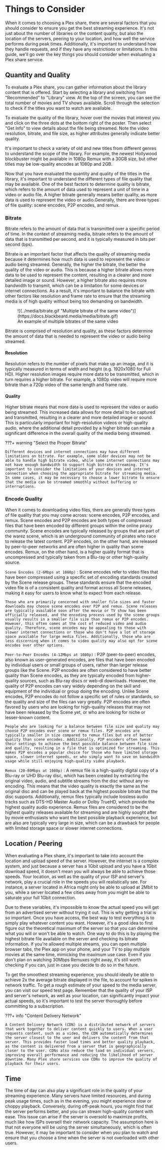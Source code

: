 # Things to Consider

When it comes to choosing a Plex share, there are several factors that you should consider to ensure you get the best streaming experience. It's not just about the number of libraries or the content quality, but also the location of the servers, peering to your location, and how well the service performs during peak times. Additionally, it's important to understand how they handle requests, and if they have any restrictions or limitations. In this guide, we'll go over the key things you should consider when evaluating a Plex share service.


## Quantity and Quality

To evaluate a Plex share, you can gather information about the library content that is offered. Start by selecting a library and switching from "Recommended" to "Library" view. At the top of the screen, you can see the total number of movies and TV shows available. Scroll through the selection to check if the titles you want to watch are available.

To evaluate the quality of the library, hover over the movies that interest you and click on the three dots at the bottom right of the poster. Then select "Get Info" to view details about the file being streamed. Note the video resolution, bitrate, and file size, as higher attributes generally indicate better quality.

It's important to check a variety of old and new titles from different genres to understand the scope of the library. For example, the newest Hollywood blockbuster might be available in 1080p Remux with a 30GB size, but other titles may be low-quality encodes at 1080p and 2GB.

Now that you have evaluated the quantity and quality of the titles in the library, it's important to understand the different types of file quality that may be available. One of the best factors to determine quality is bitrate, which refers to the amount of data used to represent a unit of time in a video or audio file. A higher bitrate generally means better quality, as more data is used to represent the video or audio.Generally, there are three types of file quality: scene encodes, P2P encodes, and remux.

### Bitrate

Bitrate refers to the amount of data that is transmitted over a specific period of time. In the context of streaming media, bitrate refers to the amount of data that is transmitted per second, and it is typically measured in bits per second (bps).

Bitrate is an important factor that affects the quality of streaming media because it determines how much data is used to represent the video or audio being streamed. Generally, the higher the bitrate, the better the quality of the video or audio. This is because a higher bitrate allows more data to be used to represent the content, resulting in a clearer and more detailed image or sound. However, a higher bitrate also requires more bandwidth to transmit, which can be a limitation for some devices or internet connections. As a result, it's important to balance the bitrate with other factors like resolution and frame rate to ensure that the streaming media is of high quality without being too demanding on bandwidth.

<figure markdown>
![(../media/bitrate.gif "Multiple bitrate of the same video")](https://docs.blackbeard.media/media/bitrate.gif)
<figcaption>An example of multiple bitrates of the same video</figcaption>
</figure>

Bitrate is comprised of resolution and quality, as these factors determine the amount of data that is needed to represent the video or audio being streamed.

#### Resolution

Resolution refers to the number of pixels that make up an image, and it is typically measured in terms of width and height (e.g. 1920x1080 for Full HD). Higher resolution images require more data to be transmitted, which in turn requires a higher bitrate. For example, a 1080p video will require more bitrate than a 720p video of the same length and frame rate.

#### Quality

Higher bitrate means that more data is used to represent the video or audio being streamed. This increased data allows for more detail to be captured and transmitted, resulting in a clearer and more detailed image or sound. This is particularly important for high-resolution videos or high-quality audio, where the additional detail provided by a higher bitrate can make a significant difference in the overall quality of the media being streamed.

???+ warning "Select the Proper Bitrate"
    
    Different devices and internet connections may have different limitations on bitrate. For example, some older devices may not be able to handle high bitrate video, while some internet connections may not have enough bandwidth to support high bitrate streaming. It's important to consider the limitations of your devices and internet connection when choosing the appropriate bitrate for streaming media. In some cases, it may be necessary to choose a lower bitrate to ensure that the media can be streamed smoothly without buffering or interruptions.

### Encode Quality

When it comes to downloading video files, there are generally three types of file quality that you may come across: scene encodes, P2P encodes, and remux. Scene encodes and P2P encodes are both types of compressed files that have been encoded by different groups within the online piracy community. Scene encodes are typically released by groups that are part of the warez scene, which is an underground community of pirates who race to release the latest content. P2P encodes, on the other hand, are released by peer-to-peer networks and are often higher in quality than scene encodes. Remux, on the other hand, is a higher quality format that is uncompressed and typically taken from a Blu-ray or other high-quality source.

`Scene Encodes (2-6Mbps at 1080p)`
:   Scene encodes refer to video files that have been compressed using a specific set of encoding standards created by the Scene release groups. These standards ensure that the encoded video file is of a consistent quality and format across all Scene releases, making it easy for users to know what to expect from each release.
    
    Those who are primarily concerned with smaller file sizes and faster downloads may choose scene encodes over P2P and remux. Scene releases are typically available soon after the movie or TV show has been officially released, and the encoding process used by the scene groups usually results in a smaller file size than remux or P2P encodes. However, this often comes at the cost of reduced video and audio quality. Therefore, scene encodes may be appealing to those with slower internet connections or those who don't have a lot of storage space available for large media files. Additionally, those who are less discerning when it comes to video quality may also opt for scene encodes over other options.

`Peer-to-Peer Encodes (4-12Mbps at 1080p)`
:   P2P (peer-to-peer) encodes, also known as user-generated encodes, are files that have been encoded by individual users or small groups of users, rather than larger release groups like the Scene. P2P encodes are often considered to have better quality than Scene encodes, as they are typically encoded from higher-quality sources, such as Blu-ray discs or web-dl downloads. However, the quality of P2P encodes can vary widely depending on the skill and equipment of the individual or group doing the encoding. Unlike Scene encodes, P2P encodes do not follow a specific set of rules or standards, so the quality and size of the files can vary greatly. P2P encodes are often favored by users who are looking for high-quality releases that may not have been released by the Scene yet, or who are looking for niche or lesser-known content.
        
    People who are looking for a balance between file size and quality may choose P2P encodes over scene or remux files. P2P encodes are typically smaller in size compared to remux files but are of better quality than scene encodes. Additionally, P2P encoders often tweak their settings to achieve the best possible balance between file size and quality, resulting in a file that is optimized for streaming. This makes P2P encodes a popular choice for those who have limited storage space, slower internet speeds, or who simply want to save on bandwidth usage while still enjoying high-quality video playback.

`Remux (20-80Mbps at 1080p)`
:    A remux file is a high-quality digital copy of a Blu-ray or UHD Blu-ray disc, which has been created by extracting the original video, audio, and subtitle streams from the disc without any re-encoding. This means that the video quality is exactly the same as the original disc and can be played back at the highest possible bitrate that the disc supports. Additionally, remux files typically include lossless audio tracks such as DTS-HD Master Audio or Dolby TrueHD, which provide the highest quality audio experience. Remux files are considered to be the highest quality releases available for streaming and are highly sought after by movie enthusiasts who want the best possible playback experience, but are also are typically very large in size, which can be a drawback for people with limited storage space or slower internet connections.

## Location / Peering

When evaluating a Plex share, it's important to take into account the location and upload speed of the server. However, the internet is a complex system, and just because a server has a 1Gbit upload and you have a 1Gbit download speed, it doesn't mean you will always be able to achieve those speeds. Your location, as well as the quality of your ISP and server's network, play a crucial role in the speeds you will realistically see. For instance, a server located in Africa might only be able to upload at 2Mbit to you, while a server located a few cities away from you might be able to saturate your full 1Gbit connection.

Due to these variables, it's impossible to know the actual speed you will get from an advertised server without trying it out. This is why getting a trial is so important. Once you have access, the best way to test everything is to simply play whatever content you want. However, it's a good idea to first figure out the theoretical maximum of the server so that you can determine what you will or won't be able to watch. One way to do this is by playing the highest bitrate file available on the server and checking its bitrate information. If you're allowed multiple streams, you can open multiple browser tabs, the Plex app on your phone, and your TV to play multiple movies at the same time, mimicking the maximum use case. Even if you don't plan on watching 30Mbps Remuxes right away, it's still worth checking if you can, just in case you decide to do so in the future.

To get the smoothest streaming experience, you should ideally be able to achieve 2x the average bitrate displayed in the file, to account for spikes in network traffic. To get a rough estimate of your speed to the media server, you can visit our speed test page. Remember that the quality of your ISP and server's network, as well as your location, can significantly impact your actual speeds, so it's important to test the server thoroughly before committing to a subscription.

???+ info "Content Delivery Network"

    A Content Delivery Network (CDN) is a distributed network of servers that work together to deliver content quickly to users. When a user requests content, such as a video, the CDN automatically determines the server closest to the user and delivers the content from that server. This provides faster load times and better quality playback, as the content is delivered from a server that is geographically closer to the user. CDNs also reduce the load on individual servers, improving overall performance and reducing the likelihood of server downtime. Many Plex share services use CDNs to improve the quality of playback for their users.

## Time

The time of day can also play a significant role in the quality of your streaming experience. Many servers have limited resources, and during peak usage times, such as in the evening, you might experience slow or choppy playback. Conversely, during off-peak hours, you might find that the server performs better, and you can stream high-quality content with ease. This issue can arise if the server is oversold to maximize profits, much like how ISPs oversell their network capacity. The assumption here is that not everyone will be using the server simultaneously, which is often true. However, it may be important to consider when you plan to watch and ensure that you choose a time when the server is not overloaded with other users.
